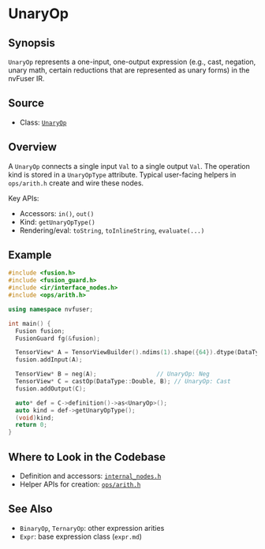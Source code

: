 # UnaryOp

## Synopsis
`UnaryOp` represents a one-input, one-output expression (e.g., cast, negation, unary math, certain reductions that are represented as unary forms) in the nvFuser IR.

## Source
- Class: [`UnaryOp`](../../../csrc/ir/internal_nodes.h#L385)

## Overview
A `UnaryOp` connects a single input `Val` to a single output `Val`. The operation kind is stored in a `UnaryOpType` attribute. Typical user-facing helpers in `ops/arith.h` create and wire these nodes.

Key APIs:
- Accessors: `in()`, `out()`
- Kind: `getUnaryOpType()`
- Rendering/eval: `toString`, `toInlineString`, `evaluate(...)`

## Example
```cpp
#include <fusion.h>
#include <fusion_guard.h>
#include <ir/interface_nodes.h>
#include <ops/arith.h>

using namespace nvfuser;

int main() {
  Fusion fusion;
  FusionGuard fg(&fusion);

  TensorView* A = TensorViewBuilder().ndims(1).shape({64}).dtype(DataType::Float).contiguity(true).build();
  fusion.addInput(A);

  TensorView* B = neg(A);                 // UnaryOp: Neg
  TensorView* C = castOp(DataType::Double, B); // UnaryOp: Cast
  fusion.addOutput(C);

  auto* def = C->definition()->as<UnaryOp>();
  auto kind = def->getUnaryOpType();
  (void)kind;
  return 0;
}
```

## Where to Look in the Codebase
- Definition and accessors: [`internal_nodes.h`](../../../csrc/ir/internal_nodes.h#L379)
- Helper APIs for creation: [`ops/arith.h`](../../../csrc/ops/arith.h)

## See Also
- `BinaryOp`, `TernaryOp`: other expression arities
- `Expr`: base expression class (`expr.md`)
